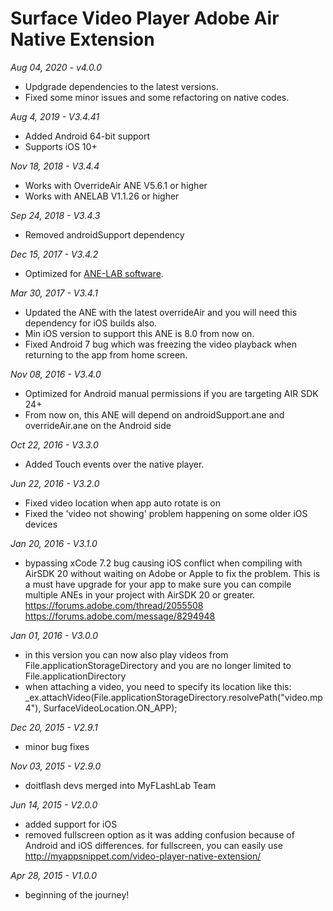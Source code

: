 # Surface Video Player Adobe Air Native Extension

*Aug 04, 2020 - v4.0.0*
- Updgrade dependencies to the latest versions.
- Fixed some minor issues and some refactoring on native codes.

*Aug 4, 2019 - V3.4.41*
* Added Android 64-bit support
* Supports iOS 10+

*Nov 18, 2018 - V3.4.4*
* Works with OverrideAir ANE V5.6.1 or higher
* Works with ANELAB V1.1.26 or higher

*Sep 24, 2018 - V3.4.3*
* Removed androidSupport dependency

*Dec 15, 2017 - V3.4.2*
* Optimized for [ANE-LAB software](https://github.com/myflashlab/ANE-LAB).

*Mar 30, 2017 - V3.4.1*
* Updated the ANE with the latest overrideAir and you will need this dependency for iOS builds also.
* Min iOS version to support this ANE is 8.0 from now on.
* Fixed Android 7 bug which was freezing the video playback when returning to the app from home screen.

*Nov 08, 2016 - V3.4.0*
* Optimized for Android manual permissions if you are targeting AIR SDK 24+
* From now on, this ANE will depend on androidSupport.ane and overrideAir.ane on the Android side


*Oct 22, 2016 - V3.3.0*
* Added Touch events over the native player.

*Jun 22, 2016 - V3.2.0*
* Fixed video location when app auto rotate is on
* Fixed the 'video not showing' problem happening on some older iOS devices


*Jan 20, 2016 - V3.1.0*
* bypassing xCode 7.2 bug causing iOS conflict when compiling with AirSDK 20 without waiting on Adobe or Apple to fix the problem. This is a must have upgrade for your app to make sure you can compile multiple ANEs in your project with AirSDK 20 or greater. https://forums.adobe.com/thread/2055508 https://forums.adobe.com/message/8294948


*Jan 01, 2016 - V3.0.0*
* in this version you can now also play videos from File.applicationStorageDirectory and you are no longer limited to File.applicationDirectory
* when attaching a video, you need to specify its location like this: _ex.attachVideo(File.applicationStorageDirectory.resolvePath("video.mp4"), SurfaceVideoLocation.ON_APP);


*Dec 20, 2015 - V2.9.1*
* minor bug fixes


*Nov 03, 2015 - V2.9.0*
* doitflash devs merged into MyFLashLab Team


*Jun 14, 2015 - V2.0.0*
* added support for iOS
* removed fullscreen option as it was adding confusion because of Android and iOS differences. for fullscreen, you can easily use http://myappsnippet.com/video-player-native-extension/


*Apr 28, 2015 - V1.0.0*
* beginning of the journey!
